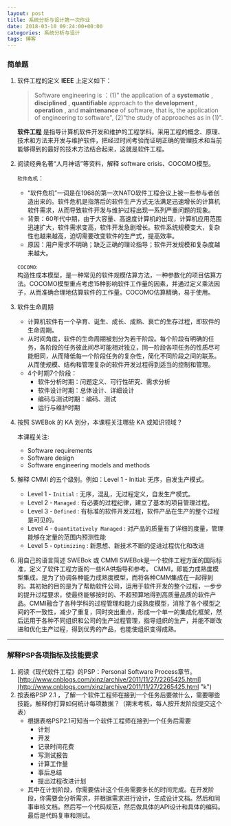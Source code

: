 ```yaml
---
layout: post
title: 系统分析与设计第一次作业
date: 2018-03-10 09:24:00+00:00
categories: 系统分析与设计
tags: 博客
---
```


###  简单题

1.  软件工程的定义
      **IEEE** 上定义如下：
    > Software engineering is ：(1)" the application of a **systematic** , **disciplined** , **quantifiable**  approach to the **development** , **operation** , and **maintenance**  of software, that is, the application of engineering to software", (2)"the study of approaches as in (1)".

    **软件工程** 是指导计算机软件开发和维护的工程学科。采用工程的概念、原理、技术和方法来开发与维护软件，把经过时间考验而证明正确的管理技术和当前能够得到的最好的技术方法结合起来，这就是软件工程。

2.  阅读经典名著“人月神话”等资料，解释 software crisis、COCOMO模型。  

    `软件危机`：
    - “软件危机”一词是在1968的第一次NATO软件工程会议上被一些参与者创造出来的。软件危机是指落后的软件生产方式无法满足迅速增长的计算机软件需求，从而导致软件开发与维护过程出现一系列严重问题的现象。
    - 背景：60年代中期，由于大容量、高速度计算机的出现，计算机应用范围迅速扩大，软件需求变高，软件开发急剧增长。软件系统规模变大，复杂性也越来越高，迫切需要改变软件的生产式，提高效率。
    - 原因：用户需求不明确；缺乏正确的理论指导；软件开发规模和复杂度越来越大。  
    
    `COCOMO`:  
    构造性成本模型，是一种常见的软件规模估算方法，一种参数化的项目估算方法。COCOMO模型重点考虑15种影响软件工作量的因素，并通过定义乘法因子，从而准确合理地估算软件的工作量。COCOMO估算精确，易于使用。

3.  软件生命周期
    - 计算机软件有一个孕育、诞生、成长、成熟、衰亡的生存过程，即软件的生命周期。
    - 从时间角度，软件的生命周期被划分为若干阶段。每个阶段有明确的任务，各阶段的任务彼此间尽可能相对独立，同一阶段各项任务的性质尽可能相同，从而降低每一个阶段任务的复杂性，简化不同阶段之间的联系。从而使规模、结构和管理复杂的软件开发过程得到适当的控制和管理。
    - 4个时期7个阶段：
      + 软件分析时期：问题定义、可行性研究、需求分析
      + 软件设计时期：总体设计、详细设计
      + 编码与测试时期：编码、测试
      + 运行与维护时期

4.  按照 SWEBok 的 KA 划分，本课程关注哪些 KA 或知识领域？  

    本课程关注:
    + Software requirements
    + Software design
    + Software engineering models and methods

5.  解释 CMMI 的五个级别。例如：Level 1 - Initial: 无序，自发生产模式。
    + Level 1 - `Initial` : 无序，混乱，无过程定义，自发生产模式。
    + Level 2 - `Managed` : 有必要的过程纪律，建立了基本的项目管理过程。
    + Level 3 - `Defined` : 有标准的软件开发过程，软件产品在生产的整个过程是可见的。
    + Level 4 - `Quantitatively Managed` : 对产品的质量有了详细的度量，管理能够在定量的范围内预测性能
    + Level 5 - `Optimizing` : 新思想、新技术不断的促进过程优化和改进

6.  用自己的语言简述 SWEBok 或 CMMI
    SWEBok是一个软件工程方面的国际标准，定义了软件工程方面的一些KA供指导和参考。
    CMMI，即能力成熟度模型集成，是为了协调各种能力成熟度模型，而将各种CMM集成在一起得到的。其初始的目的是为了帮助软件公司，运用于软件开发的整个过程，一步步的提升过程要求，使最终能够按时的、不超预算地得到高质量品质的软件产品。CMMI融合了各种学科的过程管理和能力成熟度模型，消除了各个模型之间的不一致性，减少了重复，同时突出重点，形成一个单一的集成化框架，然后运用于各种不同组织和公司的生产过程管理，指导组织的生产，并能不断改进和优化生产过程，得到优秀的产品，也能使组织变得成熟。

---

###  解释PSP各项指标及技能要求

1.  阅读《现代软件工程》的PSP：Personal Software Process章节。[http://www.cnblogs.com/xinz/archive/2011/11/27/2265425.html](http://www.cnblogs.com/xinz/archive/2011/11/27/2265425.html "k")
2.  按表格PSP 2.1 ，了解一个软件工程师在接到一个任务后要做什么，需要哪些技能，解释你打算如何统计每项数据？（期末考核，每人按开发阶段提交这个表）
    - 根据表格PSP2.1可知当一个软件工程师在接到一个任务后需要
      + 计划
      + 开发
      + 记录时间花费
      + 写测试报告
      + 计算工作量
      + 事后总结
      + 提出过程改进计划
    - 其中在计划阶段，你需要估计这个任务需要多长的时间完成。在开发阶段，你需要会分析需求，并根据需求进行设计，生成设计文档。然后和同事审核文档。然后写一个代码规范，然后做具体的API设计和具体的编码。最后是代码复审和测试。
